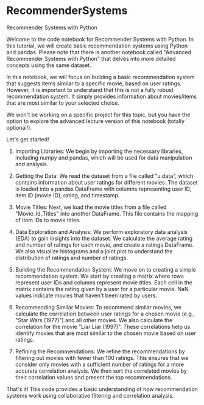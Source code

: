 # RecommenderSystems

Recommender Systems with Python

Welcome to the code notebook for Recommender Systems with Python. In this tutorial, we will create basic recommendation systems using Python and pandas. Please note that there is another notebook called "Advanced Recommender Systems with Python" that delves into more detailed concepts using the same dataset.

In this notebook, we will focus on building a basic recommendation system that suggests items similar to a specific movie, based on user ratings. However, it is important to understand that this is not a fully robust recommendation system. It simply provides information about movies/items that are most similar to your selected choice.

We won't be working on a specific project for this topic, but you have the option to explore the advanced lecture version of this notebook (totally optional!).

Let's get started!

1. Importing Libraries:
We begin by importing the necessary libraries, including numpy and pandas, which will be used for data manipulation and analysis.

2. Getting the Data:
We read the dataset from a file called "u.data", which contains information about user ratings for different movies. The dataset is loaded into a pandas DataFrame with columns representing user ID, item ID (movie ID), rating, and timestamp.

3. Movie Titles:
Next, we load the movie titles from a file called "Movie_Id_Titles" into another DataFrame. This file contains the mapping of item IDs to movie titles.

4. Data Exploration and Analysis:
We perform exploratory data analysis (EDA) to gain insights into the dataset. We calculate the average rating and number of ratings for each movie, and create a ratings DataFrame. We also visualize histograms and a joint plot to understand the distribution of ratings and number of ratings.

5. Building the Recommendation System:
We move on to creating a simple recommendation system. We start by creating a matrix where rows represent user IDs and columns represent movie titles. Each cell in the matrix contains the rating given by a user for a particular movie. NaN values indicate movies that haven't been rated by users.

6. Recommending Similar Movies:
To recommend similar movies, we calculate the correlation between user ratings for a chosen movie (e.g., "Star Wars (1977)") and all other movies. We also calculate the correlation for the movie "Liar Liar (1997)". These correlations help us identify movies that are most similar to the chosen movie based on user ratings.

7. Refining the Recommendations:
We refine the recommendations by filtering out movies with fewer than 100 ratings. This ensures that we consider only movies with a sufficient number of ratings for a more accurate correlation analysis. We then sort the correlated movies by their correlation values and present the top recommendations.

That's it! This code provides a basic understanding of how recommendation systems work using collaborative filtering and correlation analysis.
